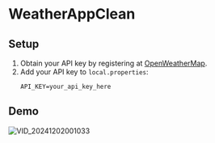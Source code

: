 # WeatherAppClean

## Setup

1. Obtain your API key by registering at [OpenWeatherMap](https://openweathermap.org/).
2. Add your API key to `local.properties`:
   ```properties
   API_KEY=your_api_key_here

## Demo

![VID_20241202001033](https://github.com/user-attachments/assets/fd5e4cbb-9eb1-4750-85b6-89827849f3e8)
